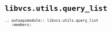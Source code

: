 # `libvcs.utils.query_list`

```{eval-rst}
.. autoapimodule:: libvcs.utils.query_list
   :members:
```
